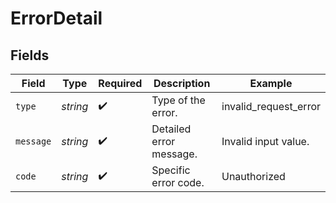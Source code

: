 # ErrorDetail


## Fields

| Field                   | Type                    | Required                | Description             | Example                 |
| ----------------------- | ----------------------- | ----------------------- | ----------------------- | ----------------------- |
| `type`                  | *string*                | :heavy_check_mark:      | Type of the error.      | invalid_request_error   |
| `message`               | *string*                | :heavy_check_mark:      | Detailed error message. | Invalid input value.    |
| `code`                  | *string*                | :heavy_check_mark:      | Specific error code.    | Unauthorized            |